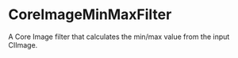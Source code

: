 # CoreImageMinMaxFilter
A Core Image filter that calculates the min/max value from the input CIImage.
